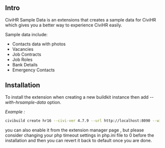 ## Intro
CiviHR Sample Data is an extensions that creates a sample data for CiviHR which
gives you a better way to experience CiviHR easily.

Sample data include:
 * Contacts data with photos
 * Vacancies
 * Job Contracts
 * Job Roles
 * Bank Details
 * Emergency Contacts

## Installation

To install the extension when creating a new buildkit instance then add *--with-hrsample-data* option.

*Example :*

```bash
civibuild create hr16 --civi-ver 4.7.9 --url http://localhost:8090 --with-hrsample-data
```

you can also enable it from the extension manager page , but please consider changing your php timeout
settings in php.ini file to 0 before the installation and then you can revert it back to default
once you are done.
